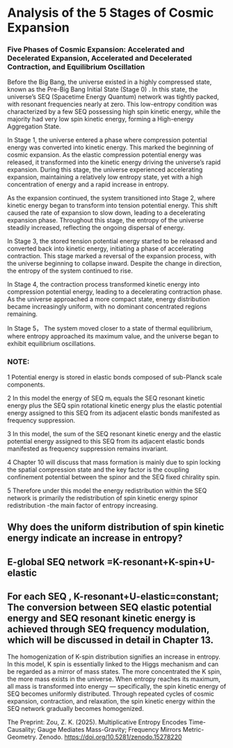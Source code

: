 # Analysis of the 5 Stages of Cosmic Expansion

### Five Phases of Cosmic Expansion: Accelerated and Decelerated Expansion, Accelerated and Decelerated Contraction, and Equilibrium Oscillation

Before the Big Bang, the universe existed in a highly compressed state, known as the Pre-Big Bang Initial State (Stage 0) . In this state, the universe’s SEQ (Spacetime Energy Quantum) network was tightly packed, with resonant frequencies nearly at zero. This low-entropy condition was characterized by a few SEQ possessing high spin kinetic energy, while the majority had very low spin kinetic energy, forming a High-energy Aggregation State.

In Stage 1, the universe entered a phase where compression potential energy was converted into kinetic energy. This marked the beginning of cosmic expansion. As the elastic compression potential energy was released, it transformed into the kinetic energy driving the universe’s rapid expansion. During this stage, the universe experienced accelerating expansion, maintaining a relatively low entropy state, yet with a high concentration of energy and a rapid increase in entropy.

As the expansion continued, the system transitioned into Stage 2, where kinetic energy began to transform into tension potential energy. This shift caused the rate of expansion to slow down, leading to a decelerating expansion phase. Throughout this stage, the entropy of the universe steadily increased, reflecting the ongoing dispersal of energy.

In Stage 3, the stored tension potential energy started to be released and converted back into kinetic energy, initiating a phase of accelerating contraction. This stage marked a reversal of the expansion process, with the universe beginning to collapse inward. Despite the change in direction, the entropy of the system continued to rise.

In Stage 4, the contraction process transformed kinetic energy into compression potential energy, leading to a decelerating contraction phase. As the universe approached a more compact state, energy distribution became increasingly uniform, with no dominant concentrated regions remaining. 

In Stage 5， The system moved closer to a state of thermal equilibrium, where entropy approached its maximum value, and the universe began to exhibit equilibrium oscillations.

### NOTE:
1	Potential energy is stored in elastic bonds composed of sub-Planck scale components.  

2	In this model the energy of SEQ mᵢ equals the SEQ resonant kinetic energy plus the SEQ spin rotational kinetic energy plus the elastic potential energy assigned to this SEQ from its adjacent elastic bonds manifested as frequency suppression.

3	In this model, the sum of the SEQ resonant kinetic energy and the elastic potential energy assigned to this SEQ from its adjacent elastic bonds manifested as frequency suppression remains invariant. 

4	Chapter 10 will discuss that mass formation is mainly due to spin locking the spatial compression state and the key factor is the coupling confinement potential between the spinor and the SEQ fixed chirality spin.

5	Therefore under this model the energy redistribution within the SEQ network is primarily the redistribution of spin kinetic energy spinor redistribution -the main factor of entropy increasing.


## Why does the uniform distribution of spin kinetic energy indicate an increase in entropy?

## E-global SEQ network ​=K-resonant​+K-spin​+U-elastic​

## For each SEQ , K-resonant​+U-elastic​=constant; The conversion between SEQ elastic potential energy and SEQ resonant kinetic energy is achieved through SEQ frequency modulation, which will be discussed in detail in Chapter 13.

The homogenization of K-spin distribution signifies an increase in entropy. In this model, K spin is essentially linked to the Higgs mechanism and can be regarded as a mirror of mass states. The more concentrated the K spin, the more mass exists in the universe. When entropy reaches its maximum, all mass is transformed into energy — specifically, the spin kinetic energy of SEQ becomes uniformly distributed. Through repeated cycles of cosmic expansion, contraction, and relaxation, the spin kinetic energy within the SEQ network gradually becomes homogenized.

The Preprint: Zou, Z. K. (2025). Multiplicative Entropy Encodes Time-Causality; Gauge Mediates Mass-Gravity; Frequency Mirrors Metric-Geometry. Zenodo. https://doi.org/10.5281/zenodo.15278220
